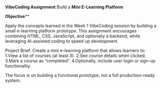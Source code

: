 **VibeCoding Assignment** 
Build a **Mini E-Learning Platform**

**Objective****

Apply the concepts learned in the Week 1 VibeCoding session by building a small e-learning platform prototype. 
This assignment encourages combining HTML, CSS, JavaScript, and optionally a backend, while leveraging AI-assisted coding to speed up development.

Project Brief:
Create a mini e-learning platform that allows learners to:
1.View a list of courses (at least 3).
2.See course details when clicked.
3.Mark a course as “completed”.
4.Optionally, include user login or sign-up functionality.

The focus is on building a functional prototype, not a full production-ready system.
